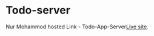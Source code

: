 # Todo-server
Nur Mohammod 
hosted Link - Todo-App-Server[Live site](https://safe-meadow-13717.herokuapp.com/).
